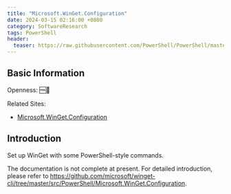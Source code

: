 ```yaml
---
title: "Microsoft.WinGet.Configuration"
date: 2024-03-15 02:16:00 +0800
category: SoftwareResearch
tags: PowerShell
header:
  teaser: https://raw.githubusercontent.com/PowerShell/PowerShell/master/assets/ps_black_64.svg
---
```


## Basic Information

Openness: 🆓📖

Related Sites:

* [Microsoft.WinGet.Configuration](https://www.powershellgallery.com/packages/Microsoft.WinGet.Configuration/0.1.1-alpha)

## Introduction

Set up WinGet with some PowerShell-style commands.

The documentation is not complete at present. For detailed introduction, please refer to <https://github.com/microsoft/winget-cli/tree/master/src/PowerShell/Microsoft.WinGet.Configuration>.
